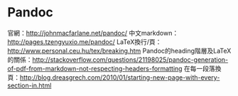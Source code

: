 # Pandoc

官網：http://johnmacfarlane.net/pandoc/
中文markdown：http://pages.tzengyuxio.me/pandoc/
LaTeX換行/頁：http://www.personal.ceu.hu/tex/breaking.htm
Pandoc的heading階層及LaTeX的關係：http://stackoverflow.com/questions/21198025/pandoc-generation-of-pdf-from-markdown-not-respecting-headers-formatting
在每一段落換頁：http://blog.dreasgrech.com/2010/01/starting-new-page-with-every-section-in.html
